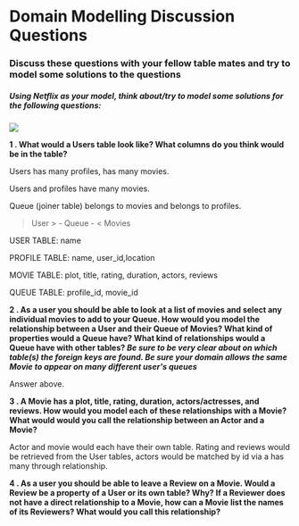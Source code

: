 # Domain Modelling Discussion Questions

### Discuss these questions with your fellow table mates and try to model some solutions to the questions  


##### Using Netflix as your model, think about/try to model some solutions for the following questions:

![](https://curriculum-content.s3.amazonaws.com/module-1/discussion-questions/domain-modeling/Image_116_UsersAndMovies.png)

**1 . What would a Users table look like? What columns do you think would be in the table?**

Users has many profiles, has many movies.

Users and profiles have many movies.

Queue (joiner table) belongs to movies and belongs to profiles.

> User > - Queue - < Movies

USER TABLE: name

PROFILE TABLE: name, user_id,location

MOVIE TABLE: plot, title, rating, duration, actors, reviews

QUEUE TABLE: profile_id, movie_id

**2 . As a user you should be able to look at a list of movies and select any individual movies to add to your Queue. How would you model the relationship between a User and their Queue of Movies? What kind of properties would a Queue have? What kind of relationships would a Queue have with other tables? _Be sure to be very clear about on which table(s) the foreign keys are found. Be sure your domain allows the same Movie to appear on many different user's queues_**

Answer above.

**3 . A Movie has a plot, title, rating, duration, actors/actresses, and reviews. How would you model each of these relationships with a Movie? What would would you call the relationship between an Actor and a Movie?**

Actor and movie would each have their own table. Rating and reviews would be retrieved from the User tables, actors would be matched by id via a has many through relationship.

**4 . As a user you should be able to leave a Review on a Movie. Would a Review be a property of a User or its own table? Why? If a Reviewer does not have a direct relationship to a Movie, how can a Movie list the names of its Reviewers? What would you call this relationship?**



